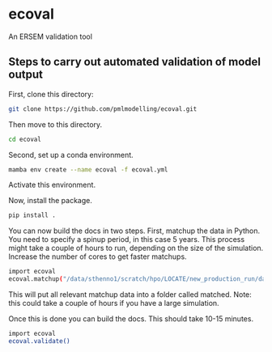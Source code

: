 # ecoval
An ERSEM validation tool


## Steps to carry out automated validation of model output 


First, clone this directory:

```sh
git clone https://github.com/pmlmodelling/ecoval.git
```

Then move to this directory.

```sh
cd ecoval
```


Second, set up a conda environment.

```sh
mamba env create --name ecoval -f ecoval.yml
```

Activate this environment. 


Now, install the package.

```sh
pip install .

```


You can now build the docs in two steps. First, matchup the data in Python. You need to specify a spinup period, in this case 5 years. This process might take a couple of hours to run, depending on the size of the simulation. Increase the number of cores to get faster matchups.


```sh
import ecoval
ecoval.matchup("/data/sthenno1/scratch/hpo/LOCATE/new_production_run/data/", cores = 6, spinup = 5)

```
This will put all relevant matchup data into a folder called matched. Note: this could take a couple of hours if you have a large simulation.

Once this is done you can build the docs. This should take 10-15 minutes.


```sh
import ecoval
ecoval.validate()
```

